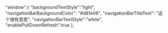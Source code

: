 "window":{
    "backgroundTextStyle":"light",
    "navigationBarBackgroundColor": "#d81e06",
    "navigationBarTitleText": "这个很有意思",
    "navigationBarTextStyle":"white",
    "enablePullDownRefresh":true
  },
